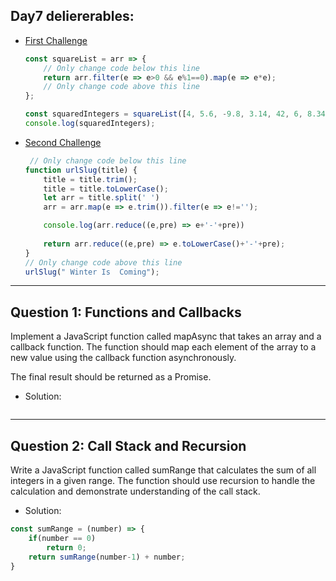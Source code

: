<h2>Day7 deliererables:</h2>


- [First Challenge](https://www.freecodecamp.org/learn/javascript-algorithms-and-data-structures/functional-programming/use-higher-order-functions-map-filter-or-reduce-to-solve-a-complex-problem)

  ```javascript
  const squareList = arr => {
      // Only change code below this line
      return arr.filter(e => e>0 && e%1==0).map(e => e*e);
      // Only change code above this line
  };
  
  const squaredIntegers = squareList([4, 5.6, -9.8, 3.14, 42, 6, 8.34, -2]);
  console.log(squaredIntegers);
  ```
  
- [Second Challenge](https://www.freecodecamp.org/learn/javascript-algorithms-and-data-structures/functional-programming/apply-functional-programming-to-convert-strings-to-url-slugs)
  
  ```javascript
   // Only change code below this line
  function urlSlug(title) {
      title = title.trim();
      title = title.toLowerCase();
      let arr = title.split(' ')
      arr = arr.map(e => e.trim()).filter(e => e!='');
  
      console.log(arr.reduce((e,pre) => e+'-'+pre))
      
      return arr.reduce((e,pre) => e.toLowerCase()+'-'+pre);
  }
  // Only change code above this line
  urlSlug(" Winter Is  Coming");
  ```

<hr>

## Question 1: Functions and Callbacks

Implement a JavaScript function called mapAsync that takes an array and a callback function. 
The function should map each element of the array to a new value using the callback function 
asynchronously. 

The final result should be returned as a Promise.

- Solution:
```javascript

```
-------------------------------------------------------------------
## Question 2: Call Stack and Recursion

Write a JavaScript function called sumRange that calculates the sum of all integers in a given range. 
The function should use recursion to handle the calculation and demonstrate understanding of the call stack.

- Solution:
```javascript
const sumRange = (number) => {
    if(number == 0)
        return 0;
    return sumRange(number-1) + number;
}
```

